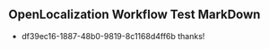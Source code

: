 ## OpenLocalization Workflow Test MarkDown
* df39ec16-1887-48b0-9819-8c1168d4ff6b thanks!

<!--HONumber=Jul16_HO3-->


